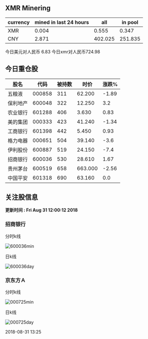## XMR Minering

|currency|mined in last 24 hours|all|in pool|
|---|---|---|---|
|XMR|0.004|0.555|0.347|
|CNY|2.871|402.025|251.835|

今日美元对人民币 6.83	今日xmr对人民币724.98


## 今日重仓股 

|股名|代码|被持数|时价|涨跌%|
|---|---|---|---|---|
|五粮液|000858|311|62.200|-1.89|
|保利地产|600048|322|12.250|3.2|
|农业银行|601288|406|3.630|0.83|
|美的集团|000333|423|41.240|-1.34|
|工商银行|601398|442|5.450|0.93|
|格力电器|000651|504|39.140|-3.6|
|伊利股份|600887|519|24.150|-7.4|
|招商银行|600036|530|28.610|1.67|
|贵州茅台|600519|658|663.000|-2.56|
|中国平安|601318|690|63.160|0.0|

## 关注股信息
**更新时间 : Fri Aug 31 12:00:12 2018**
### 招商银行 
分时k线

![600036min](http://image.sinajs.cn/newchart/min/n/sh600036.gif)

日k线

![600036day](http://image.sinajs.cn/newchart/daily/n/sh600036.gif)

### 京东方Ａ 
分时k线

![000725min](http://image.sinajs.cn/newchart/min/n/sz000725.gif)

日k线

![000725day](http://image.sinajs.cn/newchart/daily/n/sz000725.gif)

2018-08-31 13:25